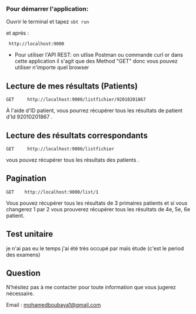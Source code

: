 ### Pour démarrer l'application: 
Ouvrir le terminal et tapez  ``` sbt run ```

et aprés :
```
 http://localhost:9000
```
* Pour utiliser l'API REST: on utlise Postman ou commande curl or dans cette application il s'agit que des Method "GET" donc vous pouvez utiliser n'importe quel browser 

##  Lecture de mes résultats (Patients)
```
GET     http://localhost:9000/listfichier/92010201867
```
À l'aide d'ID patient, vous pourrez récupérer tous les résultats de patient d'Id 92010201867 . 

## Lecture des résultats correspondants
```
GET     http://localhost:9000/listfichier
```
vous pouvez récupérer tous les résultats des patients .

## Pagination

```
GET    http://localhost:9000/list/1

```
Vous pouvez récupérer tous les résultats de 3 primaires patients et si vous changerez 1 par 2 vous prouverez récupérer tous les résultats de 4e, 5e, 6e patient.

##  Test unitaire

je  n'ai pas eu le temps j'ai été très occupé par maïs étude (c'est le period des examens)

## Question

N’hésitez pas à me contacter pour toute information que vous jugerez nécessaire. 

Email :  mohamedboubaya1@gmail.com
